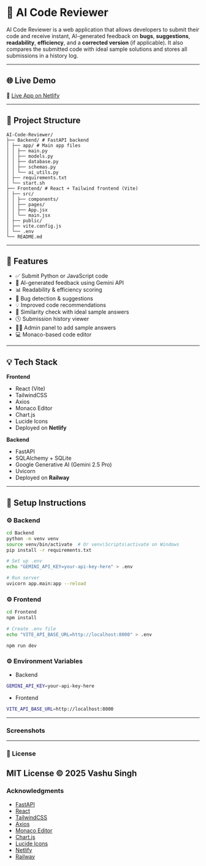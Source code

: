 # 🤖 AI Code Reviewer

AI Code Reviewer is a web application that allows developers to submit their code and receive instant, AI-generated feedback on **bugs**, **suggestions**, **readability**, **efficiency**, and a **corrected version** (if applicable). It also compares the submitted code with ideal sample solutions and stores all submissions in a history log.

---

## 🌐 Live Demo

🚀 [Live App on Netlify](https://devaudit0.netlify.app/)

---

## 📁 Project Structure

```
AI-Code-Reviewer/
├── Backend/ # FastAPI backend
│ ├── app/ # Main app files
│ │ ├── main.py
│ │ ├── models.py
│ │ ├── database.py
│ │ ├── schemas.py
│ │ └── ai_utils.py
│ ├── requirements.txt
│ └── start.sh
├── Frontend/ # React + Tailwind frontend (Vite)
│ ├── src/
│ │ ├── components/
│ │ ├── pages/
│ │ ├── App.jsx
│ │ └── main.jsx
│ ├── public/
│ ├── vite.config.js
│ └── .env
└── README.md
```
---
## 🧠 Features

- ✅ Submit Python or JavaScript code
- 🧠 AI-generated feedback using Gemini API
- 📊 Readability & efficiency scoring
- 🐞 Bug detection & suggestions
- 💡 Improved code recommendations
- 🧩 Similarity check with ideal sample answers
- 🕓 Submission history viewer
- 🧑‍🏫 Admin panel to add sample answers
- 💻 Monaco-based code editor

---

## 💡 Tech Stack

**Frontend**  
- React (Vite)
- TailwindCSS  
- Axios  
- Monaco Editor  
- Chart.js  
- Lucide Icons  
- Deployed on **Netlify**

**Backend**  
- FastAPI  
- SQLAlchemy + SQLite  
- Google Generative AI (Gemini 2.5 Pro)  
- Uvicorn  
- Deployed on **Railway**

---

## 🔧 Setup Instructions

### ⚙️ Backend

```bash
cd Backend
python -m venv venv
source venv/bin/activate  # Or venv\Scripts\activate on Windows
pip install -r requirements.txt

# Set up .env
echo "GEMINI_API_KEY=your-api-key-here" > .env

# Run server
uvicorn app.main:app --reload
```

### ⚙️ Frontend

```bash
cd Frontend
npm install

# Create .env file
echo "VITE_API_BASE_URL=http://localhost:8000" > .env

npm run dev
```
### ⚙️ Environment Variables

- Backend
```bash
GEMINI_API_KEY=your-api-key-here
```

- Frontend
```bash
VITE_API_BASE_URL=http://localhost:8000
```
---
### Screenshots

---
### 📝 License

MIT License © 2025 Vashu Singh
---
### Acknowledgments

- [FastAPI](https://fastapi.tiangolo.com/)
- [React](https://reactjs.org/)
- [TailwindCSS](https://tailwindcss.com/)
- [Axios](https://axios-http.com/)
- [Monaco Editor](https://microsoft.github.io/monaco-editor/)
- [Chart.js](https://www.chartjs.org/)
- [Lucide Icons](https://lucide.dev/)
- [Netlify](https://www.netlify.com/)
- [Railway](https://railway.app/)

